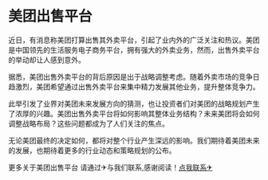 # 美团出售平台

近日，有消息称美团打算出售其外卖平台，引起了业内外的广泛关注和热议。美团是中国领先的生活服务电子商务平台，拥有强大的外卖业务，然而，出售外卖平台的举动却让人感到意外。

据悉，美团出售外卖平台的背后原因是出于战略调整考虑。随着外卖市场的竞争日趋激烈，美团希望通过出售外卖平台来集中精力发展其他业务，提升整体竞争力。

此举引发了业界对美团未来发展方向的猜测，也让投资者们对美团的战略规划产生了浓厚的兴趣。美团出售外卖平台将如何影响其整体业务结构？未来美团将会如何调整战略布局？这些问题都成为了人们关注的焦点。

无论美团最终的决定如何，都将对整个行业产生深远的影响。我们期待着美团未来的发展，也期待着更多的行业动态和策略规划的公布。

更多关于美团出售平台 请通过✈与我们联系,感谢阅读！[点我联系✈](https://us.G208.com)